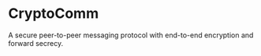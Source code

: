 # CryptoComm
 A secure peer-to-peer messaging protocol with end-to-end encryption and forward secrecy.
